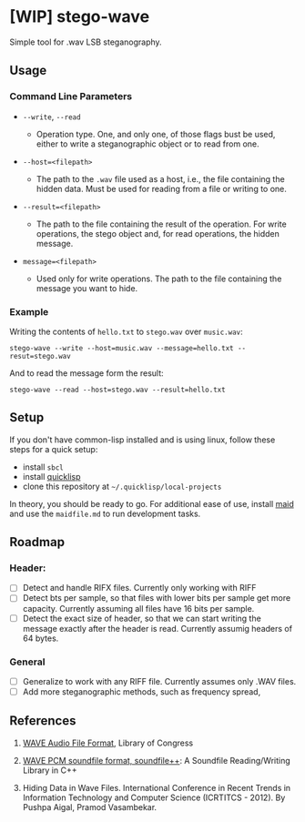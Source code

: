 # [WIP] stego-wave

Simple tool for .wav LSB steganography.

## Usage

### Command Line Parameters

* ```--write```, ```--read```
    * Operation type. One, and only one, of those flags bust be used, either to write a steganographic object or to read from one.

* ```--host=<filepath>```
    * The path to the ```.wav``` file used as a host, i.e., the file containing the hidden data. Must be used for reading from a file or writing to one.

* ```--result=<filepath>```
    * The path to the file containing the result of the operation. For write operations, the stego object and, for read operations, the hidden message.

* ```message=<filepath>```
    * Used only for write operations. The path to the file containing the message you want to hide.

### Example

Writing the contents of ```hello.txt``` to ```stego.wav``` over ```music.wav```:

```
stego-wave --write --host=music.wav --message=hello.txt --resut=stego.wav
```

And to read the message form the result:

```
stego-wave --read --host=stego.wav --result=hello.txt
```

## Setup

If you don't have common-lisp installed and is using linux, follow these steps for a quick setup:

* install ```sbcl```
* install [quicklisp](https://www.quicklisp.org/beta/)
* clone this repository at ```~/.quicklisp/local-projects```

In theory, you should be ready to go. For additional ease of use, install [maid](https://github.com/egoist/maid) and use the ```maidfile.md``` to run development tasks.

## Roadmap

### Header:

- [ ] Detect and handle RIFX files. Currently only working with RIFF
- [ ] Detect bts per sample, so that files with lower bits per sample get more capacity. Currently assuming all files have 16 bits per sample.
- [ ] Detect the exact size of header, so that we can start writing the message exactly after the header is read. Currently assumig headers of 64 bytes.

### General

- [ ] Generalize to work with any RIFF file. Currently assumes only .WAV files.
- [ ] Add more steganographic methods, such as frequency spread,

## References

1. [WAVE Audio File Format](https://www.loc.gov/preservation/digital/formats/fdd/fdd000001.shtml), Library of Congress

2. [WAVE PCM soundfile format, soundfile++](http://soundfile.sapp.org/doc/WaveFormat/): A Soundfile Reading/Writing Library in C++

3. Hiding Data in Wave Files. International Conference in Recent Trends in Information Technology and Computer Science (ICRTITCS - 2012). By Pushpa Aigal, Pramod Vasambekar.